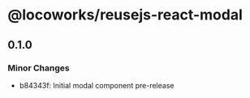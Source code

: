 # @locoworks/reusejs-react-modal

## 0.1.0

### Minor Changes

- b84343f: Initial modal component pre-release

